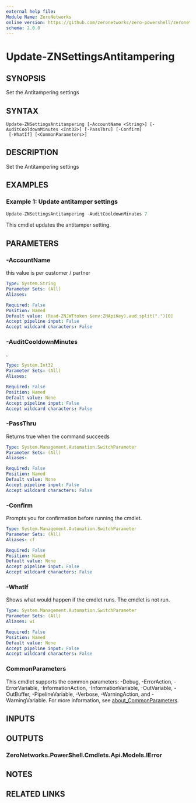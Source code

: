```yaml
---
external help file:
Module Name: ZeroNetworks
online version: https://github.com/zeronetworks/zero-powershell/zeronetworks/update-znsettingsantitampering
schema: 2.0.0
---
```


# Update-ZNSettingsAntitampering

## SYNOPSIS
Set the Antitampering settings

## SYNTAX

```
Update-ZNSettingsAntitampering [-AccountName <String>] [-AuditCooldownMinutes <Int32>] [-PassThru] [-Confirm]
 [-WhatIf] [<CommonParameters>]
```

## DESCRIPTION
Set the Antitampering settings

## EXAMPLES

### Example 1: Update antitamper settings
```powershell
Update-ZNSettingsAntitampering -AuditCooldownMinutes 7
```

This cmdlet updates the antitamper setting.

## PARAMETERS

### -AccountName
this value is per customer / partner

```yaml
Type: System.String
Parameter Sets: (All)
Aliases:

Required: False
Position: Named
Default value: (Read-ZNJWTtoken $env:ZNApiKey).aud.split(".")[0]
Accept pipeline input: False
Accept wildcard characters: False
```

### -AuditCooldownMinutes
.

```yaml
Type: System.Int32
Parameter Sets: (All)
Aliases:

Required: False
Position: Named
Default value: None
Accept pipeline input: False
Accept wildcard characters: False
```

### -PassThru
Returns true when the command succeeds

```yaml
Type: System.Management.Automation.SwitchParameter
Parameter Sets: (All)
Aliases:

Required: False
Position: Named
Default value: None
Accept pipeline input: False
Accept wildcard characters: False
```

### -Confirm
Prompts you for confirmation before running the cmdlet.

```yaml
Type: System.Management.Automation.SwitchParameter
Parameter Sets: (All)
Aliases: cf

Required: False
Position: Named
Default value: None
Accept pipeline input: False
Accept wildcard characters: False
```

### -WhatIf
Shows what would happen if the cmdlet runs.
The cmdlet is not run.

```yaml
Type: System.Management.Automation.SwitchParameter
Parameter Sets: (All)
Aliases: wi

Required: False
Position: Named
Default value: None
Accept pipeline input: False
Accept wildcard characters: False
```

### CommonParameters
This cmdlet supports the common parameters: -Debug, -ErrorAction, -ErrorVariable, -InformationAction, -InformationVariable, -OutVariable, -OutBuffer, -PipelineVariable, -Verbose, -WarningAction, and -WarningVariable. For more information, see [about_CommonParameters](http://go.microsoft.com/fwlink/?LinkID=113216).

## INPUTS

## OUTPUTS

### ZeroNetworks.PowerShell.Cmdlets.Api.Models.IError

## NOTES

## RELATED LINKS

